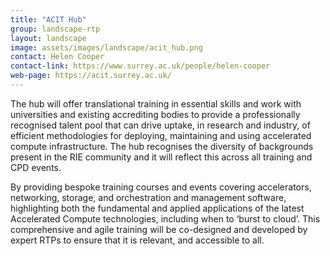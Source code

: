 ```yaml
---
title: "ACIT Hub"
group: landscape-rtp
layout: landscape
image: assets/images/landscape/acit_hub.png
contact: Helen Cooper
contact-link: https://www.surrey.ac.uk/people/helen-cooper
web-page: https://acit.surrey.ac.uk/
---
```


The hub will offer translational training in essential skills and work with universities and existing accrediting bodies to provide a professionally recognised talent pool that can drive uptake, in research and industry, of efficient methodologies for deploying, maintaining and using accelerated compute infrastructure. The hub recognises the diversity of backgrounds present in the RIE community and it will reflect this across all training and CPD events.

By providing bespoke training courses and events covering accelerators, networking, storage, and orchestration and management software, highlighting both the fundamental and applied applications of the latest Accelerated Compute technologies, including when to ‘burst to cloud’. This comprehensive and agile training will be co-designed and developed by expert RTPs to ensure that it is relevant, and accessible to all.
